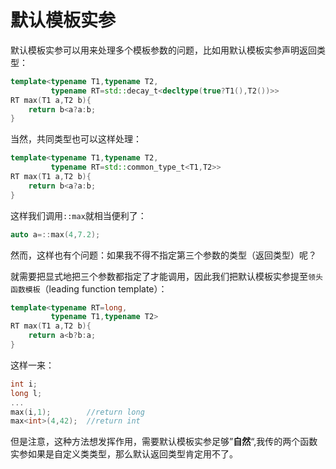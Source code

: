 # 默认模板实参

默认模板实参可以用来处理多个模板参数的问题，比如用默认模板实参声明返回类型：

```cpp
template<typename T1,typename T2,
         typename RT=std::decay_t<decltype(true?T1(),T2())>>
RT max(T1 a,T2 b){
    return b<a?a:b;
}
```

当然，共同类型也可以这样处理：

```cpp
template<typename T1,typename T2,
         typename RT=std::common_type_t<T1,T2>>
RT max(T1 a,T2 b){
    return b<a?a:b;
}        
```

这样我们调用`::max`就相当便利了：

```cpp
auto a=::max(4,7.2);
```

然而，这样也有个问题：如果我不得不指定第三个参数的类型（返回类型）呢？

就需要把显式地把三个参数都指定了才能调用，因此我们把默认模板实参提至`领头函数模板`（leading function template）：

```cpp
template<typename RT=long,
         typename T1,typename T2>
RT max(T1 a,T2 b){
    return a<b?b:a;
}
```

这样一来：

```cpp
int i;
long l;
...
max(i,1);        //return long
max<int>(4,42);  //return int
```

但是注意，这种方法想发挥作用，需要默认模板实参足够”**自然**“,我传的两个函数实参如果是自定义类类型，那么默认返回类型肯定用不了。








